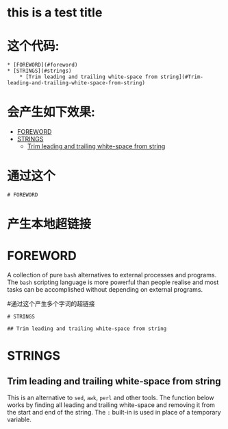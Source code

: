 this is a test title
====
# 这个代码:
~~~
* [FOREWORD](#foreword)
* [STRINGS](#strings)
    * [Trim leading and trailing white-space from string](#Trim-leading-and-trailing-white-space-from-string)
~~~

# 会产生如下效果:

* [FOREWORD](#foreword)
* [STRINGS](#strings)
    * [Trim leading and trailing white-space from string](#Trim-leading-and-trailing-white-space-from-string)

# 通过这个
~~~
# FOREWORD
~~~
# 产生本地超链接
# FOREWORD

A collection of pure `bash` alternatives to external processes and programs. The `bash` scripting language is more powerful than people realise and most tasks can be accomplished without depending on external programs.

#通过这个产生多个字词的超链接
~~~
# STRINGS

## Trim leading and trailing white-space from string
~~~
# STRINGS

## Trim leading and trailing white-space from string

This is an alternative to `sed`, `awk`, `perl` and other tools. The
function below works by finding all leading and trailing white-space and
removing it from the start and end of the string. The `:` built-in is used in place of a temporary variable.
